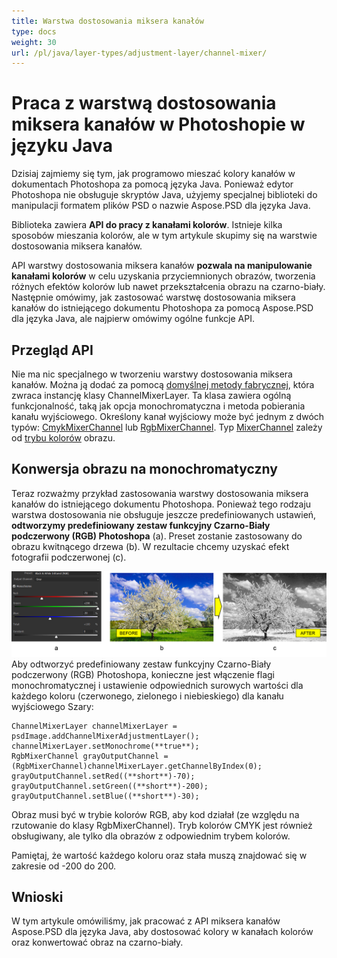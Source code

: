 ```yaml
---
title: Warstwa dostosowania miksera kanałów
type: docs
weight: 30
url: /pl/java/layer-types/adjustment-layer/channel-mixer/
---
```


# Praca z warstwą dostosowania miksera kanałów w Photoshopie w języku Java

Dzisiaj zajmiemy się tym, jak programowo mieszać kolory kanałów w dokumentach Photoshopa za pomocą języka Java. Ponieważ edytor Photoshopa nie obsługuje skryptów Java, użyjemy specjalnej biblioteki do manipulacji formatem plików PSD o nazwie Aspose.PSD dla języka Java.

Biblioteka zawiera **API do pracy z kanałami kolorów**. Istnieje kilka sposobów mieszania kolorów, ale w tym artykule skupimy się na warstwie dostosowania miksera kanałów.

API warstwy dostosowania miksera kanałów **pozwala na manipulowanie kanałami kolorów** w celu uzyskania przyciemnionych obrazów, tworzenia różnych efektów kolorów lub nawet przekształcenia obrazu na czarno-biały. Następnie omówimy, jak zastosować warstwę dostosowania miksera kanałów do istniejącego dokumentu Photoshopa za pomocą Aspose.PSD dla języka Java, ale najpierw omówimy ogólne funkcje API.

## Przegląd API

Nie ma nic specjalnego w tworzeniu warstwy dostosowania miksera kanałów. Można ją dodać za pomocą [domyślnej metody fabrycznej](https://reference.aspose.com/psd/java/com.aspose.psd.fileformats.psd/PsdImage#addChannelMixerAdjustmentLayer--), która zwraca instancję klasy ChannelMixerLayer. Ta klasa zawiera ogólną funkcjonalność, taką jak opcja monochromatyczna i metoda pobierania kanału wyjściowego. Określony kanał wyjściowy może być jednym z dwóch typów: [CmykMixerChannel](https://reference.aspose.com/psd/java/com.aspose.psd.fileformats.psd.layers.adjustmentlayers/CmykMixerChannel) lub [RgbMixerChannel](https://reference.aspose.com/psd/java/com.aspose.psd.fileformats.psd.layers.adjustmentlayers/RgbMixerChannel). Typ [MixerChannel](https://reference.aspose.com/psd/java/com.aspose.psd.fileformats.psd.layers.adjustmentlayers/mixerchannel) zależy od [trybu kolorów](https://reference.aspose.com/psd/java/com.aspose.psd.fileformats.psd/PsdImage#getColorMode--) obrazu.

## Konwersja obrazu na monochromatyczny

Teraz rozważmy przykład zastosowania warstwy dostosowania miksera kanałów do istniejącego dokumentu Photoshopa. Ponieważ tego rodzaju warstwa dostosowania nie obsługuje jeszcze predefiniowanych ustawień, **odtworzymy predefiniowany zestaw funkcyjny Czarno-Biały podczerwony (RGB) Photoshopa** (a). Preset zostanie zastosowany do obrazu kwitnącego drzewa (b). W rezultacie chcemy uzyskać efekt fotografii podczerwonej (c).

![Przykład warstwy dostosowania miksera kanałów](channel-mixer-adjustment-psd-layer-figure-1.png) Aby odtworzyć predefiniowany zestaw funkcyjny Czarno-Biały podczerwony (RGB) Photoshopa, konieczne jest włączenie flagi monochromatycznej i ustawienie odpowiednich surowych wartości dla każdego koloru (czerwonego, zielonego i niebieskiego) dla kanału wyjściowego Szary:

    ChannelMixerLayer channelMixerLayer = psdImage.addChannelMixerAdjustmentLayer();
    channelMixerLayer.setMonochrome(**true**);
    RgbMixerChannel grayOutputChannel = (RgbMixerChannel)channelMixerLayer.getChannelByIndex(0);
    grayOutputChannel.setRed((**short**)-70);
    grayOutputChannel.setGreen((**short**)-200);
    grayOutputChannel.setBlue((**short**)-30);

Obraz musi być w trybie kolorów RGB, aby kod działał (ze względu na rzutowanie do klasy RgbMixerChannel). Tryb kolorów CMYK jest również obsługiwany, ale tylko dla obrazów z odpowiednim trybem kolorów.

Pamiętaj, że wartość każdego koloru oraz stała muszą znajdować się w zakresie od -200 do 200.

## Wnioski

W tym artykule omówiliśmy, jak pracować z API miksera kanałów Aspose.PSD dla języka Java, aby dostosować kolory w kanałach kolorów oraz konwertować obraz na czarno-biały.
